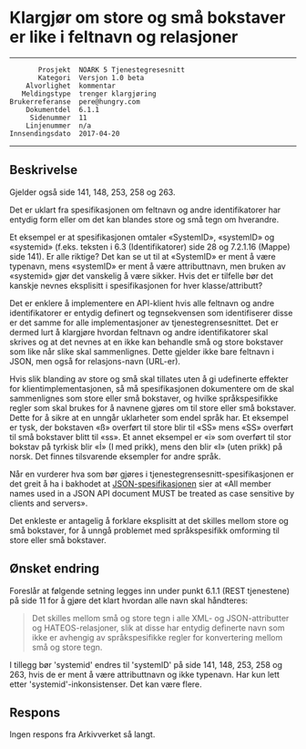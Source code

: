 Klargjør om store og små bokstaver er like i feltnavn og relasjoner
===================================================================

 ------------------  ---------------------------------
           Prosjekt  NOARK 5 Tjenestegresesnitt
           Kategori  Versjon 1.0 beta
        Alvorlighet  kommentar
       Meldingstype  trenger klargjøring
    Brukerreferanse  pere@hungry.com
        Dokumentdel  6.1.1
         Sidenummer  11
        Linjenummer  n/a
    Innsendingsdato  2017-04-20
 ------------------  ---------------------------------

Beskrivelse
-----------

Gjelder også side 141, 148, 253, 258 og 263.

Det er uklart fra spesifikasjonen om feltnavn og andre identifikatorer
har entydig form eller om det kan blandes store og små tegn om
hverandre.

Et eksempel er at spesifikasjonen omtaler «SystemID», «systemID» og
«systemid» (f.eks. teksten i 6.3 (Identifikatorer) side 28 og 7.2.1.16
(Mappe) side 141).  Er alle riktige?  Det kan se ut til at «SystemID»
er ment å være typenavn, mens «systemID» er ment å være attributtnavn,
men bruken av «systemid» gjør det vanskelig å være sikker.  Hvis det
er tilfelle bør det kanskje nevnes eksplisitt i spesifikasjonen for
hver klasse/attributt?

Det er enklere å implementere en API-klient hvis alle feltnavn og
andre identifikatorer er entydig definert og tegnsekvensen som
identifiserer disse er det samme for alle implementasjoner av
tjenestegrensesnittet.  Det er dermed lurt å klargjøre hvordan
feltnavn og andre identifikatorer skal skrives og at det nevnes at en
ikke kan behandle små og store bokstaver som like når slike skal
sammenlignes.  Dette gjelder ikke bare feltnavn i JSON, men også for
relasjons-navn (URL-er).

Hvis slik blanding av store og små skal tillates uten å gi udefinerte
effekter for klientimplementasjonen, så må spesifikasjonen dokumentere
om de skal sammenlignes som store eller små bokstaver, og hvilke
språkspesifikke regler som skal brukes for å navnene gjøres om til
store eller små bokstaver.  Dette for å sikre at en unngår uklarheter
som endel språk har.  Et eksempel er tysk, der bokstaven «ß» overført
til store blir til «SS» mens «SS» overført til små bokstaver blitt til
«ss».  Et annet eksempel er «i» som overført til stor bokstav på
tyrkisk blir «İ» (I med prikk), mens den blir «I» (uten prikk) på
norsk.  Det finnes tilsvarende eksempler for andre språk.

Når en vurderer hva som bør gjøres i
tjenestegrensesnitt-spesifikasjonen er det greit å ha i bakhodet at
[JSON-spesifikasjonen](http://jsonapi.org/format/) sier at «All member
names used in a JSON API document MUST be treated as case sensitive by
clients and servers».

Det enkleste er antagelig å forklare eksplisitt at det skilles mellom
store og små bokstaver, for å unngå problemet med språkspesifikk
omforming til store eller små bokstaver.

Ønsket endring
--------------

Foreslår at følgende setning legges inn under punkt 6.1.1 (REST
tjenestene) på side 11 for å gjøre det klart hvordan alle navn skal
håndteres:

> Det skilles mellom små og store tegn i alle XML- og JSON-attributter
> og HATEOS-relasjoner, slik at disse har entydig definerte navn som
> ikke er avhengig av språkspesifikke regler for konvertering mellom
> små og store tegn.

I tillegg bør 'systemid' endres til 'systemID' på side 141, 148, 253,
258 og 263, hvis de er ment å være attributtnavn og ikke typenavn.
Har kun lett etter 'systemid'-inkonsistenser.  Det kan være flere.

Respons
-------

Ingen respons fra Arkivverket så langt.
